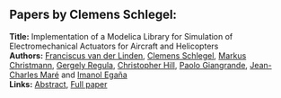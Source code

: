 <h2>Papers by Clemens Schlegel:</h2>
<p>
<b>Title:</b> Implementation of a Modelica Library for Simulation of Electromechanical Actuators for Aircraft and Helicopters<br />
<b>Authors:</b> <a href="../authors/author_318.html">Franciscus van der Linden</a>, <a href="../authors/author_273.html">Clemens Schlegel</a>, <a href="../authors/author_59.html">Markus Christmann</a>, <a href="../authors/author_253.html">Gergely Regula</a>, <a href="../authors/author_133.html">Christopher Hill</a>, <a href="../authors/author_113.html">Paolo Giangrande</a>, <a href="../authors/author_201.html">Jean-Charles Maré</a> and <a href="../authors/author_83.html">Imanol Egaña</a><br />
<b>Links:</b> <a href="../abstracts/abstract_80.pdf">Abstract</a>, <a href="../submissions/ECP14096757_VanderlindenSchlegelChristmannRegulaHillGiangrandeMareEgana.pdf">Full paper</a>
</p>